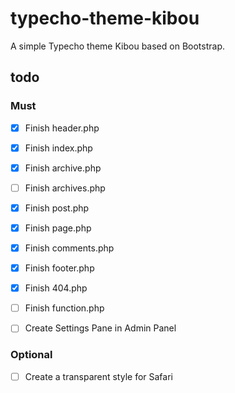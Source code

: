 # typecho-theme-kibou

A simple Typecho theme Kibou based on Bootstrap.

## todo

### Must

- [x] Finish header.php
- [x] Finish index.php
- [x] Finish archive.php
- [ ] Finish archives.php
- [x] Finish post.php
- [x] Finish page.php
- [x] Finish comments.php
- [x] Finish footer.php
- [x] Finish 404.php
- [ ] Finish function.php

- [ ] Create Settings Pane in Admin Panel

### Optional

- [ ] Create a transparent style for Safari
